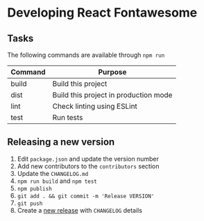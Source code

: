 # Developing React Fontawesome

## Tasks

The following commands are available through `npm run`

| Command | Purpose                               |
| ------- | ------------------------------------- |
| build   | Build this project                    |
| dist    | Build this project in production mode |
| lint    | Check linting using ESLint            |
| test    | Run tests                             |

## Releasing a new version

<a name="release"></a>

1.  Edit `package.json` and update the version number
1.  Add new contributors to the `contributors` section
1.  Update the `CHANGELOG.md`
1.  `npm run build` and `npm test`
1.  `npm publish`
1.  `git add . && git commit -m 'Release VERSION'`
1.  `git push`
1.  Create a [new release](https://github.com/FortAwesome/react-fontawesome/releases/new) with `CHANGELOG` details
